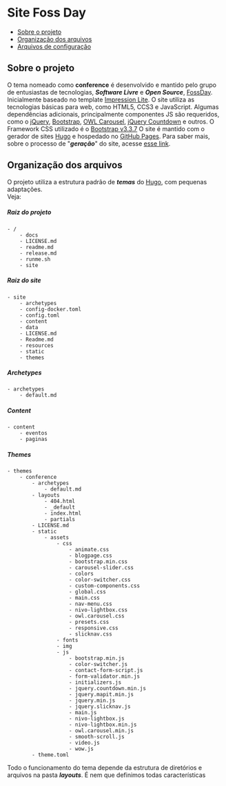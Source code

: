 # Site Foss Day

- [Sobre o projeto](#sobre-o-projeto)
- [Organização dos arquivos](#organizacao-dos-arquivos)
- [Arquivos de configuração](#arquivos)



<a name="sobre-o-projeto"></a>
## Sobre o projeto
O tema nomeado como **conference** é desenvolvido e mantido pelo grupo de entusiastas de tecnologias, ***Software Livre*** e ***Open Source***, [FossDay](https://fossday.org). Inicialmente baseado no template [Impression Lite](https://graygrids.com/item/impression-bootstrap-html5-event-conference-template/).
O site utiliza as tecnologias básicas para web, como HTML5, CCS3 e JavaScript. Algumas dependências adicionais, principalmente componentes JS são requeridos, como o [jQuery](https://jquery.com), [Bootstrap](https://getbootstrap.com/), [OWL Carousel](https://owlcarousel2.github.io/OwlCarousel2/), [jQuery Countdown](http://hilios.github.io/jQuery.countdown/) e outros. O Framework CSS utilizado é o [Bootstrap v3.3.7](https://getbootstrap.com/)
O site é mantido com o gerador de sites [Hugo](https://gohugo.io/) e hospedado no [GitHub Pages](https://pages.github.com/). Para saber mais, sobre o processo de "***geração***" do site, acesse [esse link](https://github.com/fossday/site/blob/develop/readme.md).

<a name="organizacao-dos-arquivos)"></a>  
## Organização dos arquivos   

O projeto utiliza a estrutura padrão de ***temas*** do [Hugo](), com pequenas adaptações.  
Veja:  

##### Raiz do projeto

    - /  
    	- docs
        - LICENSE.md
        - readme.md
        - release.md
        - runme.sh
        - site

##### Raiz do site

	- site  
    	- archetypes
        - config-docker.toml
        - config.toml
        - content
        - data
        - LICENSE.md
        - Readme.md
        - resources
        - static
        - themes

##### Archetypes  

    - archetypes
     	- default.md

##### Content

	- content
    	- eventos
		- paginas

##### Themes

	- themes
    	- conference
			- archetypes
				- default.md
            - layouts  
                - 404.html
                - _default
                - index.html
                - partials
            - LICENSE.md
            - static
            	- assets
            		- css  
                        - animate.css
                        - blogpage.css
                        - bootstrap.min.css
                        - carousel-slider.css
                        - colors
                        - color-switcher.css
                        - custom-components.css
                        - global.css
                        - main.css
                        - nav-menu.css
                        - nivo-lightbox.css
                        - owl.carousel.css
                        - presets.css
                        - responsive.css
                        - slicknav.css
                    - fonts
                    - img
                    - js  
                        - bootstrap.min.js
                        - color-switcher.js
                        - contact-form-script.js
                        - form-validator.min.js
                        - initializers.js
                        - jquery.countdown.min.js
                        - jquery.mapit.min.js
                        - jquery.min.js
                        - jquery.slicknav.js
                        - main.js
                        - nivo-lightbox.js
                        - nivo-lightbox.min.js
                        - owl.carousel.min.js
                        - smooth-scroll.js
                        - video.js
                        - wow.js
            - theme.toml


Todo o funcionamento do tema depende da estrutura de diretórios e arquivos na pasta ***layouts***. É nem que definimos todas características